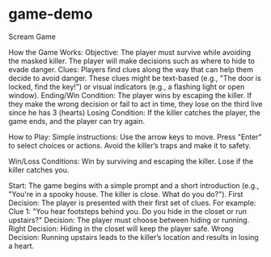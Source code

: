 # game-demo

Scream Game

How the Game Works:
Objective: The player must survive while avoiding the masked killer. The player will make decisions such as where to hide to evade danger.
Clues: Players find clues along the way that can help them decide to avoid danger. These clues might be text-based (e.g., "The door is locked, find the key!") or visual indicators (e.g., a flashing light or open window).
Ending/Win Condition: The player wins by escaping the killer. If they make the wrong decision or fail to act in time, they lose on the third live since he has 3 (hearts)
Losing Condition: If the killer catches the player, the game ends, and the player can try again.

How to Play: Simple instructions:
Use the arrow keys to move.
Press "Enter" to select choices or actions.
Avoid the killer’s traps and make it to safety.

Win/Loss Conditions:
Win by surviving and escaping the killer.
Lose if the killer catches you.

Start: The game begins with a simple prompt and a short introduction (e.g., "You're in a spooky house. The killer is close. What do you do?").
First Decision: The player is presented with their first set of clues. For example:
Clue 1: "You hear footsteps behind you. Do you hide in the closet or run upstairs?"
Decision: The player must choose between hiding or running.
Right Decision: Hiding in the closet will keep the player safe.
Wrong Decision: Running upstairs leads to the killer’s location and results in losing a heart.